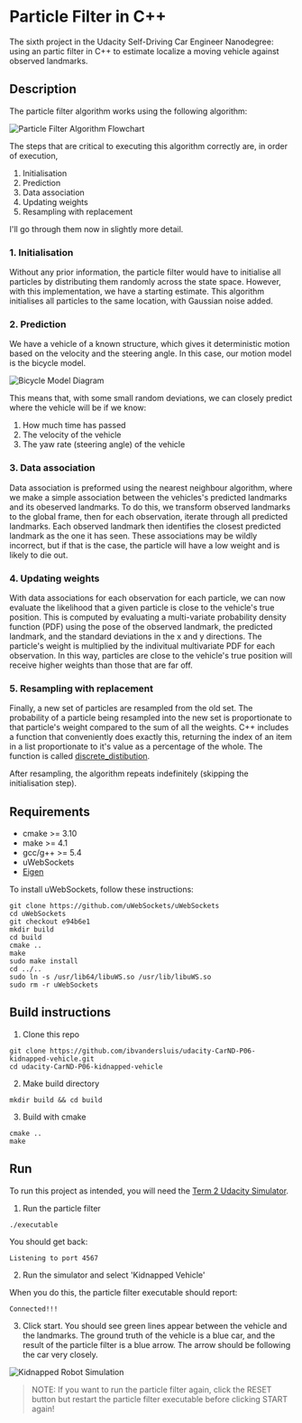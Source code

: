 # Particle Filter in C++

The sixth project in the Udacity Self-Driving Car Engineer Nanodegree: using an partic filter in C++ to estimate localize a moving vehicle against observed landmarks.

## Description

The particle filter algorithm works using the following algorithm:

![Particle Filter Algorithm Flowchart](https://user-images.githubusercontent.com/14826664/193294008-6de88409-48c1-40af-ae91-304e7890a90c.png)

The steps that are critical to executing this algorithm correctly are, in order of execution,

1. Initialisation
2. Prediction
3. Data association
4. Updating weights
5. Resampling with replacement

I'll go through them now in slightly more detail.

### 1. Initialisation

Without any prior information, the particle filter would have to initialise all particles by distributing them randomly across the state space.
However, with this implementation, we have a starting estimate.
This algorithm initialises all particles to the same location, with Gaussian noise added.

### 2. Prediction

We have a vehicle of a known structure, which gives it deterministic motion based on the velocity and the steering angle.
In this case, our motion model is the bicycle model.

![Bicycle Model Diagram](https://user-images.githubusercontent.com/14826664/194922426-686ba820-2d36-4ae4-811d-9bb983e85dc0.png)

This means that, with some small random deviations, we can closely predict where the vehicle will be if we know:

1. How much time has passed
2. The velocity of the vehicle
3. The yaw rate (steering angle) of the vehicle

### 3. Data association

Data association is preformed using the nearest neighbour algorithm, where we make a simple association between the vehicles's predicted landmarks and its obeserved landmarks.
To do this, we transform observed landmarks to the global frame, then for each observation, iterate through all predicted landmarks.
Each observed landmark then identifies the closest predicted landmark as the one it has seen.
These associations may be wildly incorrect, but if that is the case, the particle will have a low weight and is likely to die out.

### 4. Updating weights

With data associations for each observation for each particle, we can now evaluate the likelihood that a given particle is close to the vehicle's true position.
This is computed by evaluating a multi-variate probability density function (PDF) using the pose of the observed landmark, the predicted landmark, and the standard deviations in the x and y directions.
The particle's weight is multiplied by the indivitual multivariate PDF for each observation.
In this way, particles are close to the vehicle's true position will receive higher weights than those that are far off.

### 5. Resampling with replacement

Finally, a new set of particles are resampled from the old set.
The probability of a particle being resampled into the new set is proportionate to that particle's weight compared to the sum of all the weights.
C++ includes a function that conveniently does exactly this, returning the index of an item in a list proportionate to it's value as a percentage of the whole.
The function is called [discrete_distibution](https://en.cppreference.com/w/cpp/numeric/random/discrete_distribution).

After resampling, the algorithm repeats indefinitely (skipping the initialisation step).

## Requirements

- cmake >= 3.10
- make >= 4.1
- gcc/g++ >= 5.4
- uWebSockets
- [Eigen](https://eigen.tuxfamily.org/index.php)

To install uWebSockets, follow these instructions:
```
git clone https://github.com/uWebSockets/uWebSockets 
cd uWebSockets
git checkout e94b6e1
mkdir build
cd build
cmake ..
make 
sudo make install
cd ../..
sudo ln -s /usr/lib64/libuWS.so /usr/lib/libuWS.so
sudo rm -r uWebSockets
```

## Build instructions

1. Clone this repo
```
git clone https://github.com/ibvandersluis/udacity-CarND-P06-kidnapped-vehicle.git
cd udacity-CarND-P06-kidnapped-vehicle
```
2. Make build directory
```
mkdir build && cd build
```
3. Build with cmake
```
cmake ..
make
```

## Run

To run this project as intended, you will need the [Term 2 Udacity Simulator](https://github.com/udacity/self-driving-car-sim/releases/).

1. Run the particle filter
```
./executable
```
You should get back:
```
Listening to port 4567
```
2. Run the simulator and select 'Kidnapped Vehicle'

When you do this, the particle filter executable should report:
```
Connected!!!
```
3. Click start. You should see green lines appear between the vehicle and the landmarks. The ground truth of the vehicle is a blue car, and the result of the particle filter is a blue arrow. The arrow should be following the car very closely.

![Kidnapped Robot Simulation](https://user-images.githubusercontent.com/14826664/194925819-6f3a5839-f192-40b7-8f86-706f131c7d4d.png)

> NOTE: If you want to run the particle filter again, click the RESET button but restart the particle filter executable before clicking START again!
